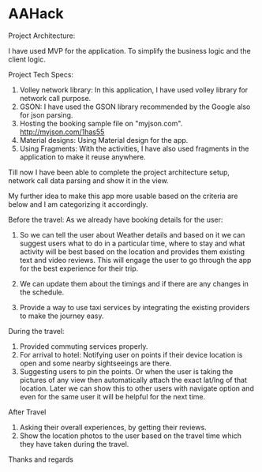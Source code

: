 # AAHack

Project Architecture:

I have used MVP for the application. To simplify the business logic and the client logic.

Project Tech Specs:
1. Volley network library: In this application, I have used volley library for network call purpose.
2. GSON: I have used the GSON library recommended by the Google also for json parsing.
3. Hosting the booking sample file on "myjson.com".  http://myjson.com/1has55
4. Material designs: Using Material design for the app.
5. Using Fragments: With the activities, I have also used fragments in the application to make it reuse anywhere.

Till now I have been able to complete the project architecture setup, network call data parsing and show it in the view.

My further idea to make this app more usable based on the criteria are below and I am categorizing it accordingly.

Before the travel: 
As we already have booking details for the user:

1. So we can tell the user about Weather details and based on it we can suggest users what to do in a particular time, where to stay and what activity will be best based on the location and provides them existing text and video reviews. This will engage the user to go through the app for the best experience for their trip. 

2. We can update them about the timings and if there are any changes in the schedule. 

3. Provide a way to use taxi services by integrating the existing providers to make the journey easy.

During the travel: 
1. Provided commuting services properly.
2. For arrival to hotel:  Notifying user on points if their device location is open and some nearby sightseeings are there. 
3. Suggesting users to pin the points. Or when the user is taking the pictures of any view then automatically attach the exact lat/lng of that location. Later we can show this to other users with navigate option and even for the same user it will be helpful for the next time.

After Travel
1. Asking their overall experiences, by getting their reviews. 
2. Show the location photos to the user based on the travel time which they have taken during the travel.

Thanks and regards







